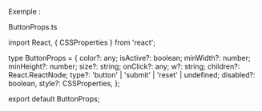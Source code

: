 Exemple : 

ButtonProps.ts

import React, { CSSProperties } from 'react';

type ButtonProps = {
color?: any;
isActive?: boolean;
minWidth?: number;
minHeight?: number;
size?: string;
onClick?: any;
w?: string;
children?: React.ReactNode;
type?: 'button' | 'submit' | 'reset' | undefined;
disabled?: boolean,
style?: CSSProperties,
};

export default ButtonProps;

